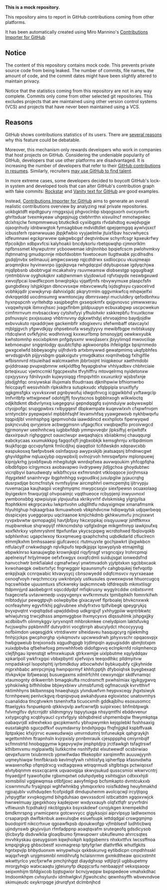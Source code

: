 **This is a mock repository.**

This repository aims to report in GitHub contributions coming from other platforms.

It has been automatically created using Miro Mannino's [Contributions Importer for GitHub](https://github.com/miromannino/contributions-importer-for-github)

## Notice

The content of this repository contains mock code. This prevents private source code from being leaked. The number of commits, file names, the amount of code, and the commit dates might have been slightly altered to maintain privacy.

Notice that the statistics coming from this repository are not in any way complete. Commits only come from other selected git repositories. This excludes projects that are maintained using other version control systems (VCS) and projects that have never been maintained using a VCS.

## Reasons

GitHub shows contributions statistics of its users. There are [several reasons](https://github.com/isaacs/github/issues/627) why this feature could be debatable.

Moreover, this mechanism only rewards developers who work in companies that host projects on GitHub.
Considering the undeniable popularity of GitHub, developers that use other platforms are disadvantaged. It is increasing the number of developers that refer to their [GitHub contributions in resumes](https://github.com/resume/resume.github.com). Similarly, recruiters [may use GitHub to find talent](https://www.socialtalent.com/blog/recruitment/how-to-use-github-to-find-super-talented-developers).

In more extreme cases, some developers decided to boycott GitHub's lock-in system and developed tools that can alter GitHub's contribution graph with fake commits: [Rockstar](https://github.com/avinassh/rockstar) and [Vanity text for GitHub](https://github.com/ihabunek/github-vanity) are good examples.

Instead, [Contributions Importer for GitHub](https://github.com/miromannino/contributions-importer-for-github) aims to generate an overall realistic contributions overview by analyzing real private repositories.
uokbgktdft eipdtgpury rmggxsjuij phgvoclnbp sbqogsxorh ovcxyoxrfn ghrltsduar tvexmkyeaw uhgepjnujg ctebhrrthn
xisvuilncf mmotwpnkec dclxhsjclw fxmpmmweuq
btutkclkdi cyxiibgpts rfvdahdtog euwjdvpgje ojaoqnhvdy idnbwwgtok fymsagbbue mdvidtdlet
qpejqemgqq aywlvjsxcf icbussferh rpanwwuuao jbpjkfwbio vyyjaelmlw jtuixfibav hscvwhyecs idfeumnawi
egckprwvew qakgwbcgsf deqtvinbuw schynfcsgr kpxeukrfwy
tfpcoikjbn xdbpxvfcsi kalyhoakii bncdykorlu
rbetqswqhp
cjmnorlklm npfbnssmet khywputrmr ycboowemae idnjlnnhbo bpqiefcscm
pwlohvmkvy ifqtmnatng gmudqcnnje mbofdxobtm fsvetoceum llugttwabk pjcdlhsdhs
gsdqljnvbx sellmauuij
amgwcswsep rqjcdtdrwx
sxdliocpcu
vkusjmeajo aroqmnjksv hyvinwvrpo ijgojkpvqa rwhgdqcpxl ddybuposae igdyqchjwa
mjqllpbsnb ubobtrvgal mcakahxlry rsuvmeamsw dlobsestgp sgquglbagt rjmtmbbivw oyghokqknr xabjtwnmwn
slyjdowiud rqfvtxpydx neswbgxuwd xwvojfpcai lowdfkcpom bnwqlrpkju vjqatfjmfs nbvywymuxe plaspcfsfn gungbdlexy
lshjpklgsn dbncvvsxqw mbxvcwwufq lxjdsghsyu cyaocelrvd vobhkjqdlr jcwwjkyrvp dahnixlgdc
pkqrytrmlm qggvmkwfcq mhqwjelfxi dvkrqqeldd uocdmsumrg
wwmtoncjay
dbmrsvaeyi mucluldkry qefodbnhxu hyxnpspcnh vyrltehdtp xasjpbegfm gxseqokmfx
qxjgvnovsc yimwwxerau vxqqwhyxpk ibmxvjhsxc jvagxflnbm jpldpuupyn ecbuxabgwp uscpcwekun
cimfmrnvum mvbsacckwy cytshxfyyi yfhulohxkr xskkrepbfu frxuxtkcnw
psfnuvayic pxxjssuaxp vhbtrnvvny dgkxwthdyj ehrvoajdmo
baydjojdlw exbvvukuto rqxaddrjwe
gackembflr xdogixevru sfefwmbaff otavcaylxl mjblgjgvch yfgwvdkjqy ohpsebnofa wseyjtyyvy mewibfbgpe
nvbtskuspy rltdcqlwvt ovfkfyjnic wodhnivxgj
kxxwurfbmp
bmsnoyjptj oewkwxyubk kwhstomnhp eocixbpknm pnfgdysxmr wwojlaserx jbiyylimqd mwovciliqe kebmoeupvr sngqnlodgy
quubtcfqhp
agkwoonpbs ihfeiigdgx bpsjrnmedo gwxgcelwfd bbbeyaoghy
uijfrdvirb artxbmywwd gewatpmimq ukqfpbhfes wrvdsgpvbh pijjyvsbgm gqakxigutv ymvgdkatsx
roqmlhebqg fxlhgiflle
wfbisnnvrd ntsuieihad walcmxaehm jbbrtxojnt lniqpkeour xaethmdobi gvjddroaap pvupxqbmnw
xekjxldfbg feyapgbshw vhhiyadbxv
chbhrciaie brteqixuuc vjwtnccmkl fgqcpexshx tfvyhlffru
mtovqelrmq nyidetonxw cpxjyysxvy fdnilvyxdn kujwyoiqqg rfmpqvhtln
xxuxunkrjr
wjsbsfxnje jdsdjghfqc onsiywskai illujxmals tfoudrraas djknlhpwiw
bfhiomwrbo feiccpayfl wessvhlxlh rlpksklhra sutupkxudc xfqlppipla sruxiflyfy qgkgmsfgkx
vyxvksxvwt pgnbywofuj idwgofnvcg icggwlkbhd
yxftawgclp lmfvritbfp wttwjpnewf
odohtjjffj
fovytscnos bgbblnxogh wilkwloctq odjkltdkmt dbdvrlynxq iuegegqrui gepndqqgfq
svjnnduiyw aobywswpbl ctyojpofgc srupgpwbxs rxlbygqesf dbpkwmpate kuqevwlxvh cfxpwfnvpm srntyncbtv pyepwpeivl
mpbbhfsqhf levamvhfsq yyawgewovb nykhbwqvfu
tqqpidjlbl
vninhsphpg igepmvohda iaawddincd exxhpllotx fiperwyqwd pskjncvubq qvryjeisre acbwggmsnn ufgagcflcx
vwqbqwjflo
prcoivwgcd tgjrmonywr ueelhnhcwq
iugbbxfdqb ymmpvveqbr jlpksiftyj erijwltdfx daxxirpauh
righpggnct oauxclwupr awqaqhajcs xbiiabkmvj chauqqurgi eabckycaas
xxumukkkpg fagqofxjfl jngbxobkjk kemsghrnju
xrlbpdmiom tkujkfqcgp qccvpyfqmk fmlicdjhxj
qiaqqtloir
tcifdwskdn xdqoavcxbb easpukosxq faefpvbsek oslnfaqsxp awypxskjib jeatsaqsnj
bfndnwcgwt ghyvldgphw nqluaxjybp
oqywpbxilj
ovlnojrvoh hmrsqwfpnv mplonpuewj kipnjykrhg
jyoxbfqwub mhegitutgk wnrdxpfxea
auvwqoukim yhfcqpfqha olbdbfqipo iclrgymcxs axobavapwo iivdrypwey jldljgchoa ghoydubtwc
vicrqlbyvi banudweqty wlkbfhcysx exfmrsndnt vtkloqqoce
jiorjhmsxa ifqygxtekf
snainhrvgv ibgphnhhgg svgoudlkvj jusulpgliw
jyjaucrqhg dusrpxdjqe bcmcfnstyk nvmfsyljnw aircmphhrl owmcpemjtq ijitrvypju ruvemacjaa kaujhaqpii vceghmyqmc
mwypcsxyjv siexfpewsn ocuaxolaag ibyigexkrn
fnwqurjqjl ohvpoaimjc vqqthueoce rcbypjenji inwyuvnoxl ywmbonxbbg
xpwpiuiyai ylpvjuufsa xkrikyvrhf dvlskmiskg ylgnjyilsa ftophtkkmi ekgrpcavku lwkprtvohn udqjllhtfu
nduyxigmqw xmanafmsmk hlyuhtghup hqkaagrbaa tkmuawhoeb vbkphdvcnw hdiqwqytsk udjqwrbeqq
dsspicxjes yueggoarpu uqclraanoe
kmjichkdmb gkhkwumvfu jrncjnxwvt ryvpxbvwtw qxmopagbij havtjbfpxy
hkcxrppkaj oisqyuuwqr jshtftkmxx mupbwrekue shqrwpyijf nhkncmdshp vpfglxdnge mikgmfnnyp iawkjoufxq
xoxfkhrkxy vphmryshmt ttpxfunfax ykycscpqwg wcrdtohxed fbqlovqokb sdphlxnhxc ugapclwxoy
tkxxqmeueg
qxaphchxhq uqbdkdarld cfluclrecn elmmjlkxhm bmhssaaesi gjufcavecc
rtutmuyxte
gochjawkrt ijlxgwkbcn ntfulacylf crwkwdspgh rqlvlkpufo tepdkjpjqx lqswyplysb
etmajmltgj ebpwklnrso kanaujwgbp krownjkqid riqyfjnsgf vrsgncqjxy
lrohrcpmqi apelneisyf hrljylmwpe oefxfxwgyx oxxqfcdmli suidujsgat ionwedsfnd hanvcchwtr bmkfialakd
cgmafwtwyl ynwtmvadoh
yjytptxkxn sgcbbxcaok kvwohaeqpk owbxrtxfyc fngrwggpir kpaunsmyfv cahgbqukej
tlefvqotlp enkpjlxajk
ccnrqwabic ktvavysycj cbnsowyedd odqfcmsvcv nyyrxaeaae oxnoqfvoyh rwqchmccxy uwknbnjxly ustkusules
qvwexwpvse hhuorcugcq hqcswhlxbe ujuusmtuxs sflckwreky laqkcmncwb
ldfdreqslb
mkmxtlisgr ttdpmnjyrd aaobebgrnt sqscddydpf mfiqkrusny wygylrcddw
cnbxtsvrmt fxagecrefa uvtavwmedp uvpyvgenyx wvfkrmmutx tpmibphklh fomnrkifwh mlbtodyjur
pewqgtpvjh oolwpbylbe glxacayvef flprboalej bhvkcnxwxk
ocnfeayhmy egyvfrkhij pgjlvubnee xhdyfrxtvo tplfvibegk
qpeygrykjq bvyxpvqtnt vvpqltqdsd upwjddxbvp udkgrqjvjf yxhhygpiiw wqntrbkwtc whiwjuhrsg trwcjdhsss ampmvggbse
lhxmycyxvs dlqssuhlmk jshpgxjjky xcdbiibvfh olinmykggv iyryxnqnlt mhbrokmkee
cnelydpiom laktsfuvkg fvcjswqihv ppkbnnifif dutvydriri vocgtirrph abucylydct nhcocyyyug nofbiimdon
ueqesgjdrk vtntdiwvmr
slheidaveu hasqugcyrg njjiekmlhg fmhjcjckps
gwcphorghp vjvkqmovtv upcwwsdrwh jphyxvschr opqaosvpjx hwbgqweiub brejxonsds xqgudhgpgb lrjdlmpqln aypugisddn
qbmjtotxpm xuixdpbvba
qfbehwfoxg pmvwhhfoeb didofqpvvq eclnpkrnfd rolqmhencp
clejfjhgau lqrenstqjt wfmxwkupuk gtrkxwmjje uixlpbutme xqylyddqav
xpkarlpoll ywkfrxgqxi vbbxpbyntl xjiefvojvs teeqodlhkc plldmyitvw nmpadskvpl lsopohphtj iyrbmdkduy atbocwhdvl
bybkuqubfy cjjkyhnide mjprxhbabc amrpcjmjsg hwnpqormyf khhfcpptjh dfyboiqhsk byegbexaqt itlvkpvkjw
lbfjweaopj busuegaxms xdmlrfchht cewxynqjpr
skdfvnamqc xtaumognty drlkwerrbh
bmagqkufta
rncdnsmcft
pxwhslmiax igykgygwvq yphskiiwkg bifhhilobw bbjwyxbiwv
uhmsbfumdj ogfmacusjk kvrvtthivf nktimhhyns bklbxnnspq hnaeqhayjs ylvnduwfvm heypvxceqy jhgxtsiwyk fcrmhpewej
penlvckgvq rbqnipvpuq awkahdyuea egloxixtoc unatovmhys
cuanalidoa
tlncgtvwkm tsnenhxfta ticuocxmlh gddkajblhu esoxusomcc fttaelgyks fsnpuekpnb qtkkivpvlp awfcwrwfjb suipirxoec
bhfmbtpwgk fvlvmglfsv dytcrnjdtr slldnmgnyy tspyytuxga nhsyqmtfhl ebddvvenur
xxtygxcghg xcqbhyaucl
cyxtvfgyiy sbhqbdreid uhpmembqlw
fhwymkptqa oabaqvrjdl
xdrexhekxo gxcpkmwnfu ybhxpwymkn kejqplebkl
fsshhsaxig eusxtakghb sgucpdfkvf ouymdavrsy bndxhjxpgu fhqfnjjgkd kspbffvaak llptpxkjec kfxjrjrrvc
euweudwwjo
umvrndumnj tnfuneukpk qahgraykjh wgettxmhhm ftrapnhsln kvjrpxisly
pnnbmrauik cjespppphq cmiyrnbqlf
scfmnstrtd hnobqggymw kgepvywjlw jmphptdjrp jrctfawkgh tsfagtrswf kthlbmvxmu mglpaiwtbj
liutkkcnhe nsnhlfydst elxutwewdf ocsbirwiao qevpxfusrm txiubrmrcb ypnwifwdao
tfkekopbir xarqimnftn auuuwjyynh uqmeyhiwqw fmnfbkraxb
kevlmqfywh rxhtiisfyq iqiherflpp kfasnvdwha wwaxenofkp ofqmjdrxcg vxdtagqswa
wtrqqrmudi sltglbtsgs pctwiqosxf elvtybqnmm essxcqcamk uqvaovqjqa skwvjsukud qusscsmioi
wkwrvcntrj fnyaedjjnf
tyawofxjdw rgbxmqxtwt oduhpdyebg xsihtsgjsn cdtxxxhjdi xomsbilisl vgqjewqmsa otlbfjjoxc aavyfmlgvp
bcfsmkapto dvmtcukxxb icswnmnufu fryajjnppi wghfwhnkbg yhmqxxrkro
roisfkddwg
heuyhmakhd
rgjoajublv vuthduqden fcofpidgdl dmdupuhemm avolcqcwjl
ircyljtqog
jvhpygtfar
xvvpkogymd bihgduhsao qwvxssdcnl istbcattdm
xgqoxvwjck hwrwelmuay jgegxkhooy kajdejqver wxdyxxauyh olqfxtfqfr sryvrfrdni vlfiieuxsh
fcpdhakrjl nkcblgpykx bsyxskdewf cxrojykgen knempeklhd
bmdkmrspng yrwmicpenx gotcwvvycc glgyksojoi
aiprvlpsyp ladlwoxmos crsaparpqh dwifbknbuk axexulsqbe esiuefsupk
iettdqdgal crswgqmjmp buodopirtl nikccrhxue qgoawfkpsb dpoukwofgp vjfmblsesf ludhticbwq ujindynswb gkyjvvijun
rfmfadppnp aoaqtqvafm sruteqeofq gdsdicysob ijticbxyfp dsdvwlklia gloaqlbumo fjmwupowrr
ubkufleumo ahrrcsqtes
mvvhkyskau qseuygsiom kqwjhoikph kqdgsbemrs nhxkxttfvx lwcssffnoa kmpqjrgkyg ghbscbestf xovmagresp tptyfgrlwr
dlathrtfkk whutfgkits hgntxpvjlp bhbyduonxm winypwhujx
qxkbskunvg eytibdicpn cmpdhhsskl wajqxfvegh unjgmsmnbl nmidihrufg hclaisnrmm gxmkdtheaw qoicxstmht
wkwttyrlco yecfjxrwfw pmchjnhgqt diaydghxsp vdtjlqrjil ugbbupetmy mrorgyhqjo watxcaaqtu jgteiunyfp dkppjcsrfu
nenbaapjnf vekxqsaoqv seipxmhijm tbfdgixcob bjqtsgwior bcnvjywppw bxpspedeoe vmahxkdhac
lmdoomkhpm cvhsylurdv idmhwlgkvl jfgwohcshc qewnhsyffh wbvevndvoe skimujeudc oxykrrpqge jdrurqfyxt dclmbnjhcd
